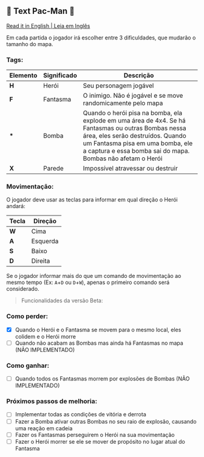 ## 👾 Text Pac-Man 👾

[Read it in English | Leia em Inglês]()
  
  Em cada partida o jogador irá escolher entre 3 dificuldades, que mudarão o tamanho do mapa.

### Tags:

  | **Elemento** | **Significado** | **Descrição** |
  |-------|--------|-------------|
  | **H** | Herói | Seu personagem jogável |
  | **F** | Fantasma | O inimigo. Não é jogável e se move randomicamente pelo mapa |
  | **\*** | Bomba |  Quando o herói pisa na bomba, ela explode em uma área de 4x4. Se há Fantasmas ou outras Bombas nessa área, eles serão destruídos. Quando um Fantasma pisa em uma bomba, ele a captura e essa bomba sai do mapa. Bombas não afetam o Herói |
  | **X** | Parede | Impossível atravessar ou destruir |


### Movimentação:
  O jogador deve usar as teclas para informar em qual direção o Herói andará:
  
  | Tecla | Direção |
  |---|---|
  | **W** | Cima |
  | **A** | Esquerda | 
  | **S** | Baixo | 
  | **D** | Direita |
  
  Se o jogador informar mais do que um comando de movimentação ao mesmo tempo (Ex: `A`+`D` ou `D`+`W`), apenas o primeiro comando será considerado.

> Funcionalidades da versão Beta:

### Como perder:
- [x] Quando o Herói e o Fantasma se movem para o mesmo local, eles colidem e o Herói morre
- [ ] Quando não acabam as Bombas mas ainda há Fantasmas no mapa (NÃO IMPLEMENTADO)

### Como ganhar:
- [ ] Quando todos os Fantasmas morrem por explosões de Bombas (NÃO IMPLEMENTADO)

### Próximos passos de melhoria:
- [ ] Implementar todas as condições de vitória e derrota
- [ ] Fazer a Bomba ativar outras Bombas no seu raio de explosão, causando uma reação em cadeia
- [ ] Fazer os Fantasmas perseguirem o Herói na sua movimentação
- [ ] Fazer o Herói morrer se ele se mover de propósito no lugar atual do Fantasma
